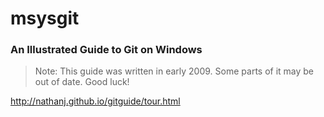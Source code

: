 # msysgit



### An Illustrated Guide to Git on Windows

> Note: This guide was written in early 2009. Some parts of it may be out of date. Good luck!

http://nathanj.github.io/gitguide/tour.html